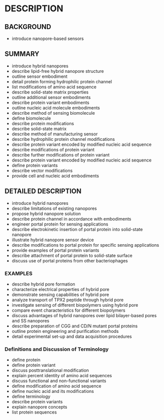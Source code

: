 # DESCRIPTION

## BACKGROUND

- introduce nanopore-based sensors

## SUMMARY

- introduce hybrid nanopores
- describe lipid-free hybrid nanopore structure
- outline sensor embodiment
- detail protein forming hydrophilic protein channel
- list modifications of amino acid sequence
- describe solid-state matrix properties
- outline additional sensor embodiments
- describe protein variant embodiments
- outline nucleic acid molecule embodiments
- describe method of sensing biomolecule
- define biomolecule
- describe protein modifications
- describe solid-state matrix
- describe method of manufacturing sensor
- describe hydrophilic protein channel modifications
- describe protein variant encoded by modified nucleic acid sequence
- describe modifications of protein variant
- describe further modifications of protein variant
- describe protein variant encoded by modified nucleic acid sequence
- define protein variants
- describe vector modifications
- provide cell and nucleic acid embodiments

## DETAILED DESCRIPTION

- introduce hybrid nanopores
- describe limitations of existing nanopores
- propose hybrid nanopore solution
- describe protein channel in accordance with embodiments
- engineer portal protein for sensing applications
- describe electrokinetic insertion of portal protein into solid-state nanopore
- illustrate hybrid nanopore sensor device
- describe modifications to portal protein for specific sensing applications
- provide examples of portal protein variants
- describe attachment of portal protein to solid-state surface
- discuss use of portal proteins from other bacteriophages

### EXAMPLES

- describe hybrid pore formation
- characterize electrical properties of hybrid pore
- demonstrate sensing capabilities of hybrid pore
- analyze transport of TPX2 peptide through hybrid pore
- investigate sensing of different biopolymers using hybrid pore
- compare event characteristics for different biopolymers
- discuss advantages of hybrid nanopores over lipid bilayer-based pores and SS nanopores
- describe preparation of CGG and CD/N mutant portal proteins
- outline protein engineering and purification methods
- detail experimental set-up and data acquisition procedures

### Definitions and Discussion of Terminology

- define protein
- define protein variant
- discuss posttranslational modification
- explain percent identity of amino acid sequences
- discuss functional and non-functional variants
- define modification of amino acid sequence
- define nucleic acid and its modifications
- define terminology
- describe protein variants
- explain nanopore concepts
- list protein sequences

